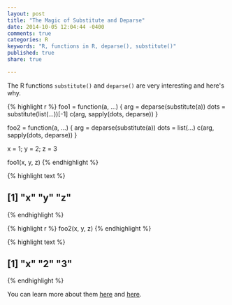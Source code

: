 ```yaml
---
layout: post
title: "The Magic of Substitute and Deparse"
date: 2014-10-05 12:04:44 -0400
comments: true
categories: R
keywords: "R, functions in R, deparse(), substitute()"
published: true
share: true

---
```


The R functions `substitute()` and `deparse()` are very interesting and here's why.


{% highlight r %}
foo1 = function(a, ...) {
        arg = deparse(substitute(a))
        dots = substitute(list(...))[-1]
        c(arg, sapply(dots, deparse))
}

foo2 = function(a, ...) {
        arg = deparse(substitute(a))
        dots = list(...)
        c(arg, sapply(dots, deparse))
}

x = 1; y = 2; z = 3

foo1(x, y, z)
{% endhighlight %}



{% highlight text %}
## [1] "x" "y" "z"
{% endhighlight %}



{% highlight r %}
foo2(x, y, z)
{% endhighlight %}



{% highlight text %}
## [1] "x" "2" "3"
{% endhighlight %}

You can learn more about them [here](http://stackoverflow.com/questions/5754367/using-substitute-to-get-argument-name-with) and [here](http://stackoverflow.com/questions/3057341/how-to-use-rs-ellipsis-feature-when-writing-your-own-function).
